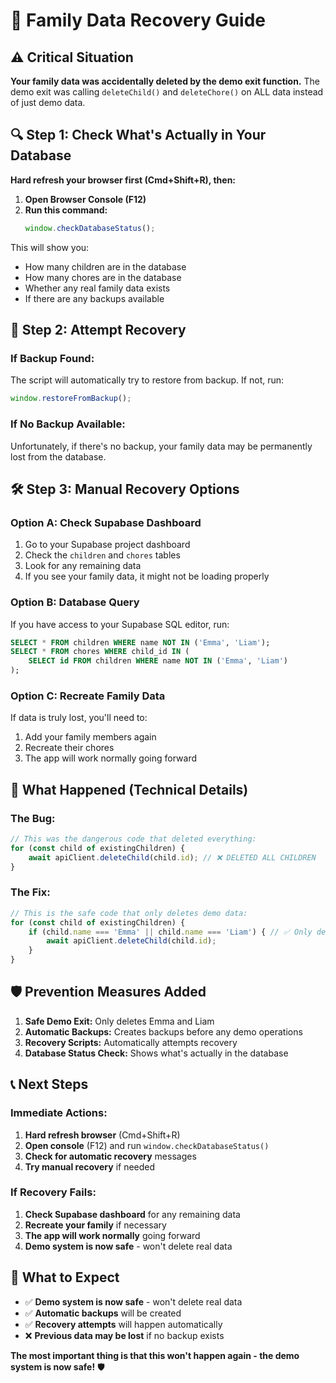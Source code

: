 # 🚨 Family Data Recovery Guide

## ⚠️ Critical Situation

**Your family data was accidentally deleted by the demo exit function.** The demo exit was calling `deleteChild()` and `deleteChore()` on ALL data instead of just demo data.

## 🔍 Step 1: Check What's Actually in Your Database

**Hard refresh your browser first (Cmd+Shift+R), then:**

1. **Open Browser Console (F12)**
2. **Run this command:**
   ```javascript
   window.checkDatabaseStatus();
   ```

This will show you:
- How many children are in the database
- How many chores are in the database  
- Whether any real family data exists
- If there are any backups available

## 🔄 Step 2: Attempt Recovery

### **If Backup Found:**
The script will automatically try to restore from backup. If not, run:
```javascript
window.restoreFromBackup();
```

### **If No Backup Available:**
Unfortunately, if there's no backup, your family data may be permanently lost from the database.

## 🛠️ Step 3: Manual Recovery Options

### **Option A: Check Supabase Dashboard**
1. Go to your Supabase project dashboard
2. Check the `children` and `chores` tables
3. Look for any remaining data
4. If you see your family data, it might not be loading properly

### **Option B: Database Query**
If you have access to your Supabase SQL editor, run:
```sql
SELECT * FROM children WHERE name NOT IN ('Emma', 'Liam');
SELECT * FROM chores WHERE child_id IN (
    SELECT id FROM children WHERE name NOT IN ('Emma', 'Liam')
);
```

### **Option C: Recreate Family Data**
If data is truly lost, you'll need to:
1. Add your family members again
2. Recreate their chores
3. The app will work normally going forward

## 🚨 What Happened (Technical Details)

### **The Bug:**
```javascript
// This was the dangerous code that deleted everything:
for (const child of existingChildren) {
    await apiClient.deleteChild(child.id); // ❌ DELETED ALL CHILDREN
}
```

### **The Fix:**
```javascript
// This is the safe code that only deletes demo data:
for (const child of existingChildren) {
    if (child.name === 'Emma' || child.name === 'Liam') { // ✅ Only demo data
        await apiClient.deleteChild(child.id);
    }
}
```

## 🛡️ Prevention Measures Added

1. **Safe Demo Exit:** Only deletes Emma and Liam
2. **Automatic Backups:** Creates backups before any demo operations
3. **Recovery Scripts:** Automatically attempts recovery
4. **Database Status Check:** Shows what's actually in the database

## 📞 Next Steps

### **Immediate Actions:**
1. **Hard refresh browser** (Cmd+Shift+R)
2. **Open console** (F12) and run `window.checkDatabaseStatus()`
3. **Check for automatic recovery** messages
4. **Try manual recovery** if needed

### **If Recovery Fails:**
1. **Check Supabase dashboard** for any remaining data
2. **Recreate your family** if necessary
3. **The app will work normally** going forward
4. **Demo system is now safe** - won't delete real data

## 🎯 What to Expect

- ✅ **Demo system is now safe** - won't delete real data
- ✅ **Automatic backups** will be created
- ✅ **Recovery attempts** will happen automatically
- ❌ **Previous data may be lost** if no backup exists

**The most important thing is that this won't happen again - the demo system is now safe!** 🛡️
